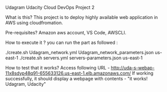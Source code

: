 Udagram
Udacity Cloud DevOps Project 2

What is this?
This project is to deploy highly available web application in AWS using cloudfromation. 

Pre-requisites?
Amazon aws account, VS Code, AWSCLI.

How to execute it ?
you can run the part as followed :

./create.sh <network-stack-name> Udagram_network.yml Udagram_network_parameters.json us-east-1
./create.sh <server-stack-name> servers.yml servers-parameters.json us-east-1

How to test that it works?
Access following URL - http://uda-s-webap-11x8sdyp48q91-655633126.us-east-1.elb.amazonaws.com/
If working successfully, it should display a webpage with contents - "it works! Udagram, Udacity"